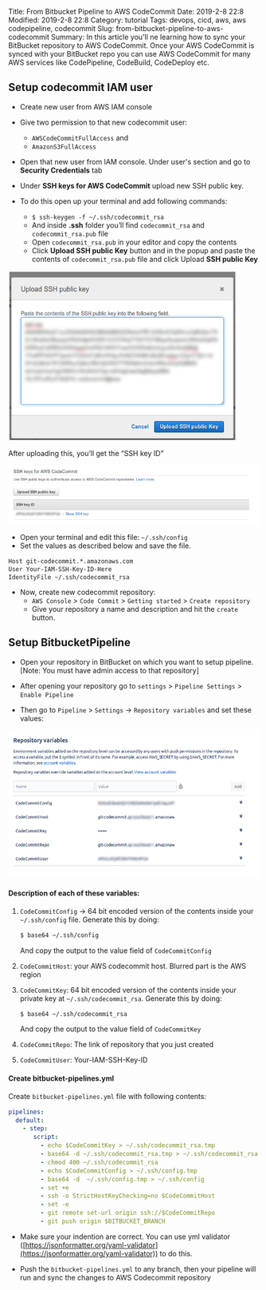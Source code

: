 Title: From Bitbucket Pipeline to AWS CodeCommit
Date: 2019-2-8 22:8
Modified: 2019-2-8 22:8
Category: tutorial
Tags: devops, cicd, aws, aws codepipeline, codecommit
Slug: from-bitbucket-pipeline-to-aws-codecommit
Summary: In this article you'll ne learning how to sync your BitBucket repository to AWS CodeCommit. Once your AWS CodeCommit is synced with your BitBucket repo you can use AWS CodeCommit for many AWS services like CodePipeline, CodeBuild, CodeDeploy etc.


## Setup codecommit IAM user

- Create new user from AWS IAM console

- Give two permission to that new codecommit user: 
    - `AWSCodeCommitFullAccess` and 
    - `AmazonS3FullAccess`

- Open that new user from IAM console. Under user's section and go to **Security Credentials** tab

- Under **SSH keys for AWS CodeCommit** upload new SSH public key. 

- To do this open up your terminal and add following commands:
    - `$ ssh-keygen -f ~/.ssh/codecommit_rsa`
    - And inside **.ssh** folder you’ll find `codecommit_rsa` and `codecommit_rsa.pub` file
    - Open `codecommit_rsa.pub` in your editor and copy the contents
    - Click **Upload SSH public Key** button and in the popup and paste the contents of `codecommit_rsa.pub` file and click Upload **SSH public Key**
    

![Upload SSH public Key](../images/cicd/upload-ssh-aws.png)
    

After uploading this, you’ll get the “SSH key ID”

![The SSH KEY ID](../images/cicd/ssh-key-id.png)

- Open your terminal and edit this file: `~/.ssh/config` 
- Set the values as described below and save the file.

```
Host git-codecommit.*.amazonaws.com
User Your-IAM-SSH-Key-ID-Here
IdentityFile ~/.ssh/codecommit_rsa
```

- Now, create new codecommit repository:
    - `AWS Console` > `Code Commit` > `Getting started` > `Create repository`
    - Give your repository a name and description and hit the `create` button.

## Setup BitbucketPipeline 
- Open your repository in BitBucket on which you want to setup pipeline. [Note: You must have admin access to that repository]
- After opening your repository go to `settings` > `Pipeline Settings` > `Enable Pipeline` 

- Then go to `Pipeline` > `Settings` -> `Repository variables` and set these values:

![BitBucket pipeline repository variables](../images/cicd/repo-vars.png)

#### Description of each of these variables:

1. `CodeCommitConfig` -> 64 bit encoded version of the contents inside your `~/.ssh/config` file. Generate this by doing:
    ```bash
    $ base64 ~/.ssh/config
    ```
    And copy the output to the value field of `CodeCommitConfig`

2. `CodeCommitHost`: your AWS codecommit host. Blurred part is the AWS region

3. `CodeCommitKey`: 64 bit encoded version of the contents inside your private key at `~/.ssh/codecommit_rsa`. Generate this by doing:
    
    ```bash
    $ base64 ~/.ssh/codecommit_rsa
    ```
    And copy the output to the value field of `CodeCommitKey`

4. `CodeCommitRepo`: The link of repository that you just created

5. `CodeCommitUser`: Your-IAM-SSH-Key-ID


#### Create bitbucket-pipelines.yml

Create `bitbucket-pipelines.yml` file with following contents:

```yaml
pipelines:
  default:
    - step:
       script:
         - echo $CodeCommitKey > ~/.ssh/codecommit_rsa.tmp
         - base64 -d ~/.ssh/codecommit_rsa.tmp > ~/.ssh/codecommit_rsa
         - chmod 400 ~/.ssh/codecommit_rsa
         - echo $CodeCommitConfig > ~/.ssh/config.tmp
         - base64 -d  ~/.ssh/config.tmp > ~/.ssh/config
         - set +e
         - ssh -o StrictHostKeyChecking=no $CodeCommitHost
         - set -e
         - git remote set-url origin ssh://$CodeCommitRepo
         - git push origin $BITBUCKET_BRANCH
```

- Make sure your indention are correct. You can use yml validator ([https://jsonformatter.org/yaml-validator](https://jsonformatter.org/yaml-validator)) to do this.

- Push the `bitbucket-pipelines.yml` to any branch, then your pipeline will run and sync the changes to AWS Codecommit repository


